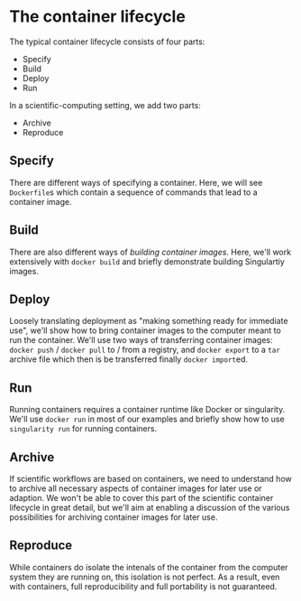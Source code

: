 # The container lifecycle

The typical container lifecycle consists of four parts:

- Specify
- Build
- Deploy
- Run

In a scientific-computing setting, we add two parts:

- Archive
- Reproduce

## Specify

There are different ways of specifying a container. Here, we will see `Dockerfile`s which contain a sequence of commands that lead to a container image.

## Build

There are also different ways of _building container images_. Here, we'll work extensively with `docker build` and briefly demonstrate building Singulartiy images.

## Deploy

Loosely translating deployment as "making something ready for immediate use", we'll show how to bring container images to the computer meant to run the container. We'll use two ways of transferring container images: `docker push` / `docker pull` to / from a registry, and `docker export` to a `tar` archive file which then is be transferred finally `docker import`ed.

## Run

Running containers requires a container runtime like Docker or singularity. We'll use `docker run` in most of our examples and briefly show how to use `singularity run` for running containers.

## Archive

If scientific workflows are based on containers, we need to understand how to archive all necessary aspects of container images for later use or adaption. We won't be able to cover this part of the scientific container lifecycle in great detail, but we'll aim at enabling a discussion of the various possibilities for archiving container images for later use.

## Reproduce

While containers do isolate the intenals of the container from the computer system they are running on, this isolation is not perfect. As a result, even with containers, full reproducibility and full portability is not guaranteed.

